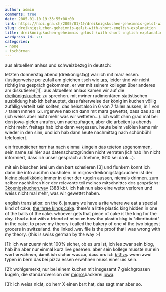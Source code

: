 ```yaml
---
author: admin
comments: true
date: 2005-01-10 19:33:55+00:00
link: https://habi.gna.ch/2005/01/10/dreiknigskuchen-geheimnis-gelst-with-short-english-explanation/
slug: dreiknigskuchen-geheimnis-gelst-with-short-english-explanation
title: dreikönigskuchen-geheimnis gelöst (with short english explanation)
wordpress_id: 711
categories:
- none
- tschörman
---
```


aus aktuellem anlass und schweizbezug in deutsch:

letzten donnerstag abend (dreikönigstag) war ich mit mara essen. (lustigerweise per zufall am gleichen tisch wie <a href="http://www.circle.ch/blog/">urs</a>, leider sind wir nicht richtig ins gespräch gekommen, er war mit seinem kollegen über anderes am diskutieren[1]). aus aktuellem anlass kamen wir auf die <a href="http://images.google.com/images?q=dreik%C3%B6nigskuchen&amp;hl=en&amp;lr=&amp;c2coff=1&amp;sa=N&amp;tab=wi">dreikönigskuchen</a> zu sprechen. mit meiner rudimentären statistischen ausbildung hab ich behauptet, dass fairerweise der könig im kuchen völlig zufällig verteilt sein sollten, das heisst also in 6 von 7 fällen aussen, in 1 von 7 fällen innnen [2]. irgenwie hab ich dann mit mara gewettet, dass das so ist (ich weiss aber nicht mehr was wir wetteten...). ich wollt dann grad mal bei den jowa-gielen anrufen, um nachzufragen, aber die arbeiten ja abends nicht mehr. freitags hab ichs dann vergessen. heute beim velölen kams mir wieder in den sinn, und ich hab dann heute nachmittag nach schönbühl telefoniert.

ein freundlicher herr hat nach einmal klingeln das telefon abgenommen, sein name sei hier aus datenschutzgründen nicht verraten (ich hab ihn nicht informiert, dass ich unser gespräch aufnehme, t610 sei dank...).

mit ein bisschen brei um den bart schmieren [3] und flunkern konnt ich dann die info aus ihm rausholen. in migros-dreikönigstagskuchen ist der kleine plastikkönig immer in einer der kugeln aussen, niemals drinnen. zum selber nachhören hier der relevante teil meines mitschnittes des gesprächs: <a href="https://habi.gna.ch/blog/images/3koenigskuchen.wav">3koenigskuchen.wav</a> (388 kb). ich hab nun also eine wette verloren und weiss nicht mal mehr, was wir gewettet haben.

english translation: on the 6. january we have a rite where we eat a special kind of cake, <a href="http://images.google.com/images?q=dreik%C3%B6nigskuchen&amp;hl=en&amp;lr=&amp;c2coff=1&amp;sa=N&amp;tab=wi">the three kings cake</a>. there's a little plastic king hidden in one of the balls of the cake. whoever gets that piece of cake is the king for the day. i had a bet with a friend of mine on how the plastic king is "distributed" in the cake. to prove my theory i called the bakery of one of the two biggest grocers in switzerland. the linked .wav file is the proof that i was wrong with my theory. (this is swiss german by the way :-)

[1]: ich war zuerst nicht 100% sicher, ob es urs ist, ich les zwar sein blog, hab ihn aber nur einmal kurz live gesehen. aber sein kollege musste nur ein wort erwähnen, damit ich sicher wusste, dass ers ist: <a href="http://www.bitflux.ch/">bitflux</a>. wenn zwei typen in bern das bei pizza essen erwähnen muss einer urs sein.

[2]: wohlgemerkt, nur bei einem kuchen mit insgesamt 7 gleichgrossen kugeln, die standardversion der <a href="http://www.migros.ch/">migros</a>bäckerei <a href="http://www.jowa.ch/">jowa</a>.

[3]: ich weiss nicht, ob herr X einen bart hat, das sagt man aber so.
